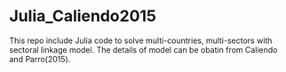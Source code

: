 # Julia_Caliendo2015

This repo include Julia code to solve multi-countries, multi-sectors with sectoral linkage model. The details of model can be obatin from Caliendo and Parro(2015).
